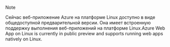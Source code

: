 > [!NOTE]
> <span data-ttu-id="a917c-101">Сейчас веб-приложение Azure на платформе Linux доступно в виде общедоступной предварительной версии. Она имеет встроенную поддержку выполнения веб-приложений на платформе Linux.</span><span class="sxs-lookup"><span data-stu-id="a917c-101">Azure Web App on Linux is currently in public preview and supports running web apps natively on Linux.</span></span>
>


